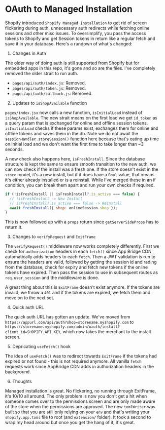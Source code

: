 # OAuth to Managed Installation

Shopify introduced `Shopify Managed Installation` to get rid of screen flickering during auth, unnecessary auth redirects while fetching online sessions and other misc issues. To oversimplify, you pass the access tokens to Shopify and get Session tokens in return like a regular fetch and save it in your database. Here's a rundown of what's changed:

1. Changes in Auth

The older way of doing auth is still supported from Shopify but for embedded apps in this repo, it's gone and so are the files. I've completely removed the older strait to run auth.

- `pages/api/auth/index.js`: Removed.
- `pages/api/auth/token.js`: Removed.
- `pages/api/auth/callback.js`: Removed.

2. Updates to `isShopAvailable` function

`pages/index.jsx` now calls a new function, `isInitialLoad` instead of `isShopAvailable`. The new strait means on the first load we get `id_token` as a query param that is exchanged for online and offline session tokens. `isInitialLoad` checks if these params exist, exchanges them for online and offline tokens and saves them in the db. Note we do not await the `sessionHandler.storeSession()` function here because that's eating up time on initial load and we don't want the first time to take longer than ~3 seconds.

A new check also happens here, `isFreshInstall`. Since the database structure is kept the same to ensure smooth transition to the new auth, we can now check if the install was a fresh one. If the store doesn't exist in the `store` model, it's a new install, but if it does have a `Bool` value, that means it's either already installed or is a reinstall. While I've merged these in an if condition, you can break them apart and run your own checks if required.

```javascript
if (!isFreshInstall || isFreshInstall?.is_active === false) {
  // !isFreshInstall -> New Install
  // isFreshInstall?.is_active === false -> Reinstall
  await freshInstall({ shop: onlineSession.shop });
}
```

This is now followed up with a `props` return since `getServerSideProps` has to return it.

3. Changes to `verifyRequest` and `ExitFrame`

The `verifyRequest()` middleware now works completely differently. First we check for `authorization` headers in each `fetch()` since App Bridge CDN automatically adds headers to each `fetch`. Then a JWT validation is run to ensure the headers are valid, followed by getting the session id and rading from the database, check for expiry and fetch new tokens if the online tokens have expired. Then pass the session to use in subsequent routes as `req.user_session` and the middleware is done.

A great thing about this is `ExitFrame` doesn't exist anymore. If the tokens are invalid, we throw a `401` and if the tokens are expired, we fetch them and move on to the next set.

4. Quick auth URL

The quick auth URL has gotten an update. We've moved from `https://appurl.com/api/auth?shop=storename.myshopify.com` to `https://storename.myshopify.com/admin/oauth/install?client_id=SHOPIFY_API_KEY`, which now takes the merchant to the install screen.

5. Depricating `useFetch()` hook

The idea of `useFetch()` was to redirect towards `ExitFrame` if the tokens had expired or not found - this is not required anymore. All vanilla `fetch` requests work since AppBridge CDN adds in authorization headers in the background.

6. Thoughts

Managed installation is great. No flickering, no running through ExitFrame, it's 10/10 all around. The only problem is now you don't get a hit when someone comes over to the permissions screen and are only made aware of the store when the permissions are approved. The new `tomlWriter` was built so that you are still only relying on your `env` and that's writing your `shopify.app.toml` file to root (and `extension/` folder). It took a second to wrap my head around but once you get the hang of it, it's great.
